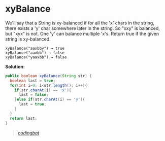 # xyBalance

We'll say that a String is xy-balanced if for all the 'x' chars in the string, there exists a 'y' char somewhere later in the string. So "xxy" is balanced, but "xyx" is not. One 'y' can balance multiple 'x's. Return true if the given string is xy-balanced.

```
xyBalance("aaxbby") → true
xyBalance("aaxbb") → false
xyBalance("yaaxbb") → false
```

**Solution:**

```java
public boolean xyBalance(String str) {
  boolean last = true;
  for(int i=0; i<str.length(); i++){
    if(str.charAt(i) == 'x'){
      last = false;
    }else if(str.charAt(i) == 'y'){
      last = true;
    }
  }
  return last;
}
```

> _[codingbat](https://codingbat.com/prob/p134250)_